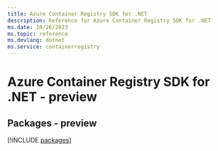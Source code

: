 ```yaml
---
title: Azure Container Registry SDK for .NET
description: Reference for Azure Container Registry SDK for .NET
ms.date: 10/26/2023
ms.topic: reference
ms.devlang: dotnet
ms.service: containerregistry
---
```

# Azure Container Registry SDK for .NET - preview
## Packages - preview
[!INCLUDE [packages](container-registry-index.md)]
